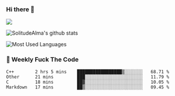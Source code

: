 ### Hi there 👋
<p>
  <a href="https://count.getloli.com/"><img src="https://count.getloli.com/get/@:solitudealma"></a>
</p>

![SolitudeAlma's github stats](https://github-readme-stats.vercel.app/api?username=solitudealma&show_icons=true&theme=radical)

![Most Used Languages](https://github-readme-stats.vercel.app/api/top-langs/?username=solitudealma&layout=compact&hide_border=true&theme=dark)
<!-- ![visitors](https://visitor-badge.glitch.me/badge?page_id=solitudealma.solitudealma.id) -->


### :dart: Weekly Fuck The Code

<!--START_SECTION:waka-->
```text
C++        2 hrs 5 mins    █████████████████▒░░░░░░░   68.71 % 
Other      21 mins         ███░░░░░░░░░░░░░░░░░░░░░░   11.79 % 
C          18 mins         ██▓░░░░░░░░░░░░░░░░░░░░░░   10.05 % 
Markdown   17 mins         ██▒░░░░░░░░░░░░░░░░░░░░░░   09.45 % 
```
<!--END_SECTION:waka-->
